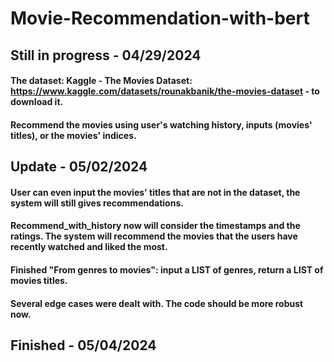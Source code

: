 # Movie-Recommendation-with-bert
## Still in progress - 04/29/2024
#### The dataset: Kaggle - The Movies Dataset: https://www.kaggle.com/datasets/rounakbanik/the-movies-dataset - to download it.
#### Recommend the movies using user's watching history, inputs (movies' titles), or the movies' indices.

## Update - 05/02/2024
#### User can even input the movies' titles that are not in the dataset, the system will still gives recommendations.
#### Recommend_with_history now will consider the timestamps and the ratings. The system will recommend the movies that the users have recently watched and liked the most.
#### Finished "From genres to movies": input a LIST of genres, return a LIST of movies titles.
#### Several edge cases were dealt with. The code should be more robust now.

## Finished - 05/04/2024
